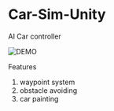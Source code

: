 # Car-Sim-Unity
AI Car controller


![DEMO](https://github.com/payam-ranjbar/Car-Sim-Unity/blob/master/Demo.gif)


Features
1. waypoint system
2. obstacle avoiding 
3. car painting



